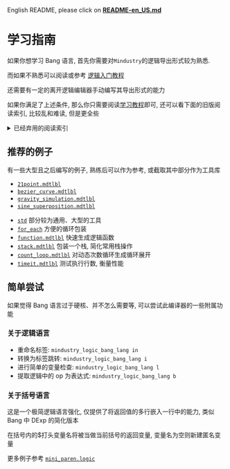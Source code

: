 English README, please click on [**README-en_US.md**](./README-en_US.md)

# 学习指南
如果你想学习 Bang 语言, 首先你需要对`Mindustry`的逻辑导出形式较为熟悉.

而如果不熟悉可以阅读或参考
[逻辑入门教程](https://github.com/A4-Tacks/learn-mindustry-logic)

还需要有一定的离开逻辑编辑器手动编写其导出形式的能力

如果你满足了上述条件, 那么你只需要阅读[学习教程](./learn.md)即可,
还可以看下面的旧版阅读索引, 比较乱和难读, 但是更全些

<details markdown='1'><summary>已经弃用的阅读索引</summary>

## 以下是推荐的阅读顺序
> [`value.mdtlbl`](./value.mdtlbl)<br/>
> [`mult_line_string.mdtlbl`](./mult_line_string.mdtlbl)<br/>
> [`dexp.mdtlbl`](./dexp.mdtlbl)<br/>
> [`print.mdtlbl`](./print.mdtlbl)<br/>
> [`op.mdtlbl`](./op.mdtlbl)<br/>
> [`op_expr.mdtlbl`](./op_expr.mdtlbl)<br/>
> [`control.mdtlbl`](./control.mdtlbl)<br/>
> [`control_plus.mdtlbl`](./control_plus.mdtlbl)<br/>
> [`control_block.mdtlbl`](./control_block.mdtlbl)<br/>
> [`cmps.mdtlbl`](./cmps.mdtlbl)<br/>
> [`insert_sort.mdtlbl`](./insert_sort.mdtlbl)<br/>
> [`switch.mdtlbl`](./switch.mdtlbl)<br/>
> [`const.mdtlbl`](./const.mdtlbl)<br/>
> [`inline_block.mdtlbl`](./inline_block.mdtlbl)<br/>
> [`take.mdtlbl`](./take.mdtlbl)<br/>
> [`compiling_eval.mdtlbl`](./compiling_eval.mdtlbl)<br/>
> [`cmp_deps.mdtlbl`](./cmp_deps.mdtlbl)<br/>
> [`switch_append.mdtlbl`](./switch_append.mdtlbl)<br/>
> [`switch_catch.mdtlbl`](./switch_catch.mdtlbl)<br/>
> [`take2.mdtlbl`](./take2.mdtlbl)<br/>
> [`gswitch.mdtlbl`](./gswitch.mdtlbl)<br/>
> [`mul_takes_and_consts.mdtlbl`](./mul_takes_and_consts.mdtlbl)<br/>
> [`cmper.mdtlbl`](./cmper.mdtlbl)<br/>
> [`setres.mdtlbl`](./setres.mdtlbl)<br/>
> [`consted_dexp.mdtlbl`](./consted_dexp.mdtlbl)<br/>
> [`quick_dexp_take.mdtlbl`](./quick_dexp_take.mdtlbl)<br/>
> [`value_bind.mdtlbl`](./value_bind.mdtlbl)<br/>
> [`dexp_binder.mdtlbl`](./dexp_binder.mdtlbl)<br/>
> [`closured_value.mdtlbl`](./closured_value.mdtlbl)<br/>
> [`caller.mdtlbl`](./caller.mdtlbl)<br/>
> [`match.mdtlbl`](./match.mdtlbl)<br/>
> [`const_match.mdtlbl`](./const_match.mdtlbl)<br/>
> [`builtin_functions.mdtlbl`](./builtin_functions.mdtlbl)<br/>
> [`value_bind_ref.mdtlbl`](./value_bind_ref.mdtlbl)<br/>

如果没有列出那请在看完上述后自行观看, 顺序可以参考文件创建顺序.

同时也有一篇[参考手册](./reference.md), 可以共同观看.

> [!WARNING]
> 上述提到的[参考手册]编写版本已经是完全过时的, 初学或许可用,
> 进阶完全不能构成语言参考来使用
>
> 且上述提到的教程目录是由远古版本一步步迭代而来, 风格非常不适合学习,
> 如果有什么疑问建议直接在讨论中询问

</details>

## 推荐的例子
有一些大型且之后编写的例子, 熟练后可以作为参考, 或截取其中部分作为工具库

- [`21point.mdtlbl`](./21point.mdtlbl)
- [`bezier_curve.mdtlbl`](./bezier_curve.mdtlbl)
- [`gravity_simulation.mdtlbl`](./gravity_simulation.mdtlbl)
- [`sine_superposition.mdtlbl`](./sine_superposition.mdtlbl)
* [`std`](./std) 部分较为通用、大型的工具
* [`for_each`](./std/for_each.mdtlbl) 方便的循环包装
* [`function.mdtlbl`](./std/function.mdtlbl) 快速生成逻辑函数
* [`stack.mdtlbl`](./std/stack.mdtlbl) 包装一个栈, 简化常用栈操作
* [`count_loop.mdtlbl`](./std/count_loop.mdtlbl) 对动态次数循环生成循环展开
* [`timeit.mdtlbl`](./std/timeit.mdtlbl) 测试执行行数, 衡量性能

## 简单尝试
如果觉得 Bang 语言过于硬核、并不怎么需要等, 可以尝试此编译器的一些附属功能

### 关于逻辑语言

- 重命名标签: `mindustry_logic_bang_lang in`
- 转换为标签跳转: `mindustry_logic_bang_lang i`
- 进行简单的变量检查: `mindustry_logic_bang_lang l`
- 提取逻辑中的 op 为表达式: `mindustry_logic_bang_lang b`

### 关于括号语言
这是一个极简逻辑语言强化, 仅提供了将返回值的多行嵌入一行中的能力,
类似 Bang 中 DExp 的简化版本

在括号内的$打头变量名将被当做当前括号的返回变量, 变量名为空则新建匿名变量

更多例子参考 [`mini_paren.logic`](./mini_paren.logic)

